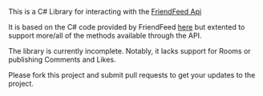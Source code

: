 This is a C# Library for interacting with the [FriendFeed Api](http://friendfeed.com/api/)

It is based on the C# code provided by FriendFeed [here](http://code.google.com/p/friendfeed-api/)
but extented to support more/all of the methods available through the API.

The library is currently incomplete. Notably, it lacks support for Rooms or publishing Comments and Likes.

Please fork this project and submit pull requests to get your updates to the project.